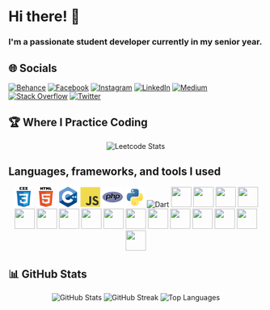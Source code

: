 # Hi there! 👋

### I'm a passionate student developer currently in my senior year.

## 🌐 Socials
[![Behance](https://img.shields.io/badge/Behance-1769ff?logo=behance&logoColor=white)](https://behance.net/https://www.behance.net/lutrezejacinto) 
[![Facebook](https://img.shields.io/badge/Facebook-%231877F2.svg?logo=Facebook&logoColor=white)](https://facebook.com/https://www.facebook.com/lutrezehuejacinto.16/) 
[![Instagram](https://img.shields.io/badge/Instagram-%23E4405F.svg?logo=Instagram&logoColor=white)](https://instagram.com/https://www.instagram.com/lutreze_jacinto/) 
[![LinkedIn](https://img.shields.io/badge/LinkedIn-%230077B5.svg?logo=linkedin&logoColor=white)](https://linkedin.com/in/https://www.linkedin.com/in/lutreze-hue-jacinto-719664264/) 
[![Medium](https://img.shields.io/badge/Medium-12100E?logo=medium&logoColor=white)](https://medium.com/@https://medium.com/@jacintolutrezehue) 
[![Stack Overflow](https://img.shields.io/badge/-Stackoverflow-FE7A16?logo=stack-overflow&logoColor=white)](https://stackoverflow.com/users/https://stackoverflow.com/users/16575675/lutreze16) 
[![Twitter](https://img.shields.io/badge/Twitter-%231DA1F2.svg?logo=Twitter&logoColor=white)](https://twitter.com/https://x.com/jlutrezehue) 

## 🏆 Where I Practice Coding

<p align="center">
    <img src="https://leetcard.jacoblin.cool/jacintolutrezehue?theme=nord" alt="Leetcode Stats" height="150" />
</p>

## Languages, frameworks, and tools I used

<div align="center">
    <img src="https://raw.githubusercontent.com/devicons/devicon/master/icons/css3/css3-original-wordmark.svg" alt="Css3" height="40" width="40" />
    <img src="https://raw.githubusercontent.com/devicons/devicon/master/icons/html5/html5-original-wordmark.svg" alt="Html5" height="40" width="40" />
    <img src="https://raw.githubusercontent.com/devicons/devicon/master/icons/cplusplus/cplusplus-original.svg" alt="C++" height="40" width="40" />
    <img src="https://raw.githubusercontent.com/devicons/devicon/master/icons/javascript/javascript-original.svg" alt="JavaScript" height="40" width="40" />
    <img src="https://raw.githubusercontent.com/devicons/devicon/master/icons/php/php-original.svg" alt="PHP" height="40" width="40" />
    <img src="https://raw.githubusercontent.com/devicons/devicon/master/icons/python/python-original.svg" alt="Python" height="40" width="40" />
    <img src="https://www.vectorlogo.zone/logos/dartlang/dartlang-icon.svg" alt="Dart" height="40" width="40" />
    <img src="https://cdn.jsdelivr.net/gh/devicons/devicon@latest/icons/nodejs/nodejs-original.svg" height="40" width="40" />
    <img src="https://cdn.jsdelivr.net/gh/devicons/devicon@latest/icons/flutter/flutter-original.svg" height="40" width="40" />
    <img src="https://cdn.jsdelivr.net/gh/devicons/devicon@latest/icons/jquery/jquery-original-wordmark.svg" height="40" width="40" />
    <img src="https://cdn.jsdelivr.net/gh/devicons/devicon@latest/icons/laravel/laravel-original.svg" height="40" width="40" />
    <img src="https://cdn.jsdelivr.net/gh/devicons/devicon@latest/icons/npm/npm-original-wordmark.svg" height="40" width="40" />
    <img src="https://cdn.jsdelivr.net/gh/devicons/devicon@latest/icons/tailwindcss/tailwindcss-original.svg" height="40" width="40" />
    <img src="https://cdn.jsdelivr.net/gh/devicons/devicon@latest/icons/socketio/socketio-original.svg" height="40" width="40" />
    <img src="https://cdn.jsdelivr.net/gh/devicons/devicon@latest/icons/express/express-original-wordmark.svg" height="40" width="40" />
    <img src="https://cdn.jsdelivr.net/gh/devicons/devicon@latest/icons/apache/apache-original.svg" height="40" width="40" />
    <img src="https://cdn.jsdelivr.net/gh/devicons/devicon@latest/icons/mysql/mysql-original-wordmark.svg" height="40" width="40" />
    <img src="https://cdn.jsdelivr.net/gh/devicons/devicon@latest/icons/sqlite/sqlite-original.svg" height="40" width="40" />
    <img src="https://cdn.jsdelivr.net/gh/devicons/devicon@latest/icons/microsoftsqlserver/microsoftsqlserver-original.svg" height="40" width="40" />
    <img src="https://cdn.jsdelivr.net/gh/devicons/devicon@latest/icons/mongodb/mongodb-original.svg" height="40" width="40" />
    <img src="https://cdn.jsdelivr.net/gh/devicons/devicon@latest/icons/illustrator/illustrator-plain.svg" height="40" width="40" />
    <img src="https://cdn.jsdelivr.net/gh/devicons/devicon@latest/icons/photoshop/photoshop-original.svg" height="40" width="40" />
    <img src="https://cdn.jsdelivr.net/gh/devicons/devicon@latest/icons/figma/figma-original.svg" height="40" width="40" />
</div>

## 📊 GitHub Stats

<p align="center">
  <img src="https://github-readme-stats.vercel.app/api?username=Lutz98&theme=nord&hide_border=true&include_all_commits=false&count_private=false" alt="GitHub Stats" height="150" />
  <img src="https://streak-stats.demolab.com?user=Lutz98&theme=nord&hide_border=true&card_height=" alt="GitHub Streak" height="150" />
  <img src="https://github-readme-stats.vercel.app/api/top-langs/?username=Lutz98&theme=nord&hide_border=true&include_all_commits=false&count_private=false&layout=compact" alt="Top Languages" height="150" />
</p>

###
<!--
<br clear="both" >
<img src="https://raw.githubusercontent.com/Lutreze16/Lutreze16/output/snake.svg" alt="Snake animation" />
-->
###

